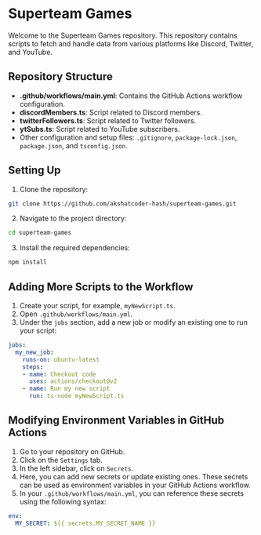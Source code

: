 
# Superteam Games 

Welcome to the Superteam Games repository. This repository contains scripts to fetch and handle data from various platforms like Discord, Twitter, and YouTube.

## Repository Structure

- **.github/workflows/main.yml**: Contains the GitHub Actions workflow configuration.
- **discordMembers.ts**: Script related to Discord members.
- **twitterFollowers.ts**: Script related to Twitter followers.
- **ytSubs.ts**: Script related to YouTube subscribers.
- Other configuration and setup files: `.gitignore`, `package-lock.json`, `package.json`, and `tsconfig.json`.

## Setting Up

1. Clone the repository:

```bash
git clone https://github.com/akshatcoder-hash/superteam-games.git
```


2. Navigate to the project directory:

```bash
cd superteam-games
```


3. Install the required dependencies:

```bash
npm install
```


## Adding More Scripts to the Workflow

1. Create your script, for example, `myNewScript.ts`.
2. Open `.github/workflows/main.yml`.
3. Under the `jobs` section, add a new job or modify an existing one to run your script:

```yaml
jobs:
  my_new_job:
    runs-on: ubuntu-latest
    steps:
    - name: Checkout code
      uses: actions/checkout@v2
    - name: Run my new script
      run: ts-node myNewScript.ts
```


## Modifying Environment Variables in GitHub Actions

1. Go to your repository on GitHub.
2. Click on the `Settings` tab.
3. In the left sidebar, click on `Secrets`.
4. Here, you can add new secrets or update existing ones. These secrets can be used as environment variables in your GitHub Actions workflow.
5. In your `.github/workflows/main.yml`, you can reference these secrets using the following syntax:

```yaml
env:
  MY_SECRET: ${{ secrets.MY_SECRET_NAME }}
```


